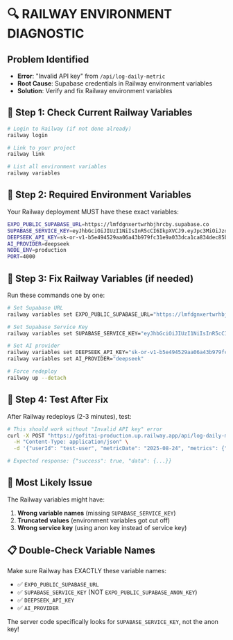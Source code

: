 # 🔍 **RAILWAY ENVIRONMENT DIAGNOSTIC**

## Problem Identified
- **Error**: "Invalid API key" from `/api/log-daily-metric`
- **Root Cause**: Supabase credentials in Railway environment variables
- **Solution**: Verify and fix Railway environment variables

## 🧪 **Step 1: Check Current Railway Variables**

```bash
# Login to Railway (if not done already)
railway login

# Link to your project
railway link

# List all environment variables
railway variables
```

## 🎯 **Step 2: Required Environment Variables**

Your Railway deployment MUST have these exact variables:

```bash
EXPO_PUBLIC_SUPABASE_URL=https://lmfdgnxertwrhbjhrcby.supabase.co
SUPABASE_SERVICE_KEY=eyJhbGciOiJIUzI1NiIsInR5cCI6IkpXVCJ9.eyJpc3MiOiJzdXBhYmFzZSIsInJlZiI6ImxtZmRnbnhlcnR3cmhiamhyY2J5Iiwicm9sZSI6InNlcnZpY2Vfcm9sZSIsImlhdCI6MTc1MjMyNzQyNSwiZXhwIjoyMDY3OTAzNDI1fQ.IILiLRTjc1K2pCexiUtgdEfATUF7suqcYVn41tDXlKY
DEEPSEEK_API_KEY=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
AI_PROVIDER=deepseek
NODE_ENV=production
PORT=4000
```

## 🚀 **Step 3: Fix Railway Variables (if needed)**

Run these commands one by one:

```bash
# Set Supabase URL
railway variables set EXPO_PUBLIC_SUPABASE_URL="https://lmfdgnxertwrhbjhrcby.supabase.co"

# Set Supabase Service Key  
railway variables set SUPABASE_SERVICE_KEY="eyJhbGciOiJIUzI1NiIsInR5cCI6IkpXVCJ9.eyJpc3MiOiJzdXBhYmFzZSIsInJlZiI6ImxtZmRnbnhlcnR3cmhiamhyY2J5Iiwicm9sZSI6InNlcnZpY2Vfcm9sZSIsImlhdCI6MTc1MjMyNzQyNSwiZXhwIjoyMDY3OTAzNDI1fQ.IILiLRTjc1K2pCexiUtgdEfATUF7suqcYVn41tDXlKY"

# Set AI provider
railway variables set DEEPSEEK_API_KEY="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"
railway variables set AI_PROVIDER="deepseek"

# Force redeploy
railway up --detach
```

## 🧪 **Step 4: Test After Fix**

After Railway redeploys (2-3 minutes), test:

```bash
# This should work without "Invalid API key" error
curl -X POST "https://gofitai-production.up.railway.app/api/log-daily-metric" \
  -H "Content-Type: application/json" \
  -d '{"userId": "test-user", "metricDate": "2025-08-24", "metrics": {"weight_kg": 70}}'

# Expected response: {"success": true, "data": {...}}
```

## 🎯 **Most Likely Issue**

The Railway variables might have:
1. **Wrong variable names** (missing `SUPABASE_SERVICE_KEY`)
2. **Truncated values** (environment variables got cut off)
3. **Wrong service key** (using anon key instead of service key)

## 📋 **Double-Check Variable Names**

Make sure Railway has EXACTLY these variable names:
- ✅ `EXPO_PUBLIC_SUPABASE_URL` 
- ✅ `SUPABASE_SERVICE_KEY` (NOT `EXPO_PUBLIC_SUPABASE_ANON_KEY`)
- ✅ `DEEPSEEK_API_KEY`
- ✅ `AI_PROVIDER`

The server code specifically looks for `SUPABASE_SERVICE_KEY`, not the anon key!



